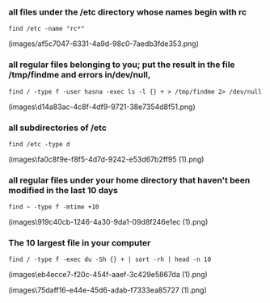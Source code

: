 ### all files under the /etc directory whose names begin with rc
`find /etc -name "rc*"`

(images/af5c7047-6331-4a9d-98c0-7aedb3fde353.png)

### all regular files belonging to you; put the result in the file /tmp/findme and errors in/dev/null,

`find / -type f -user hasna -exec ls -l {} + > /tmp/findme 2> /dev/null`

(images\d14a83ac-4c8f-4df9-9721-38e7354d8f51.png)

### all subdirectories of /etc

`find /etc -type d`

(images\fa0c8f9e-f8f5-4d7d-9242-e53d67b2ff95 (1).png)

### all regular files under your home directory that haven't been modified in the last 10 days

`find ~ -type f -mtime +10`

(images\919c40cb-1246-4a30-9da1-09d8f246e1ec (1).png)

### The 10 largest file in your computer

`find / -type f -exec du -Sh {} + | sort -rh | head -n 10`

(images\eb4ecce7-f20c-454f-aaef-3c429e5867da (1).png)

(images\75daff16-e44e-45d6-adab-f7333ea85727 (1).png)